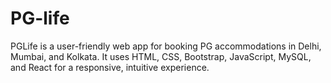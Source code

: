 # PG-life
PGLife is a user-friendly web app for booking PG accommodations in Delhi, Mumbai, and Kolkata. It uses HTML, CSS, Bootstrap, JavaScript, MySQL, and React for a responsive, intuitive experience.
